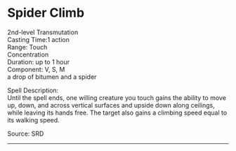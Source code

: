 # Spider Climb
2nd-level Transmutation<br>
Casting Time:1 action<br>
Range: Touch<br>
Concentration<br>
Duration: up to 1 hour<br>
Component: V, S, M<br>
a drop of bitumen and a spider

Spell Description:<br>
Until the spell ends, one willing creature you touch gains the ability to move up, down, and across vertical surfaces and upside down along ceilings, while leaving its hands free. The target also gains a climbing speed equal to its walking speed.

Source: SRD

---
